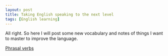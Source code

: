 ```yaml
---
layout: post
title: Taking English speaking to the next level
tags: [English learning]
---
```


All right. So here I will post some new vocabulary and notes of things I want to master to improve the language.

[Phrasal verbs](https://www.youtube.com/watch?v=mPuqJR4NEB4)
